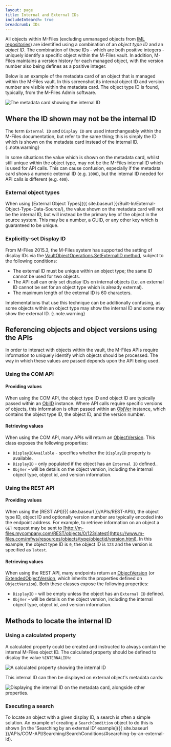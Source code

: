 ```yaml
---
layout: page
title: Internal and External IDs
includeInSearch: true
breadcrumb: IDs
---
```


All objects within M-Files (excluding unmanaged objects from [IML repositories](https://www.m-files.com/en/intelligent-metadata-layer-ecm)) are identified using a combination of an *object type ID* and an *object ID*.  The combination of these IDs - which are both positive integers - uniquely identify a specific object within the M-Files vault.  In addition, M-Files maintains a version history for each managed object, with the version number also being defines as a positive integer.

Below is an example of the metadata card of an object that is managed within the M-Files vault.  In this screenshot its internal object ID and version number are visible within the metadata card.  The object type ID is found, typically, from the M-Files Admin software.

![The metadata card showing the internal ID](metadata-card.png)

## Where the ID shown may not be the internal ID

The term `External ID` and `Display ID` are used interchangeably within the M-Files documentation, but refer to the same thing; this is simply the ID which is shown on the metadata card instead of the internal ID.
{:.note.warning}

In some situations the value which is shown on the metadata card, whilst still unique within the object type, may not be the M-Files internal ID which is used for API calls.  This can cause confusion, especially if the metadata card shows a numeric external ID (e.g. `1000`), but the internal ID needed for API calls is different (e.g. `400`).

### External object types

When using [External Object Types]({{ site.baseurl }}/Built-In/External-Object-Type-Data-Source/), the value shown on the metadata card will not be the internal ID, but will instead be the primary key of the object in the source system.  This may be a number, a GUID, or any other key which is guaranteed to be unique.

### Explicitly-set Display ID

From M-Files 2015.3, the M-Files system has supported the setting of display IDs via the [VaultObjectOperations.SetExternalID method](https://www.m-files.com/api/documentation/latest/index.html#MFilesAPI~VaultObjectOperations~SetExternalID.html), subject to the following conditions:

* The external ID must be unique within an object type; the same ID cannot be used for two objects.
* The API call can only set display IDs on internal objects (i.e. an external ID cannot be set for an object type which is already external).
* The maximum length of the external ID is 60 characters.

Implementations that use this technique can be additionally confusing, as some objects within an object type may show the internal ID and some may show the external ID.
{:.note.warning}

## Referencing objects and object versions using the APIs

In order to interact with objects within the vault, the M-Files APIs require information to uniquely identify which objects should be processed.  The way in which these values are passed depends upon the API being used.

### Using the COM API

#### Providing values

When using the COM API, the object type ID and object ID are typically passed within an [ObjID](https://www.m-files.com/api/documentation/latest/index.html#MFilesAPI~ObjID.html) instance.  Where API calls require specific versions of objects, this information is often passed within an [ObjVer](https://www.m-files.com/api/documentation/latest/index.html#MFilesAPI~ObjVer.html) instance, which contains the object type ID, the object ID, and the version number.

#### Retrieving values

When using the COM API, many APIs will return an [ObjectVersion](https://www.m-files.com/api/documentation/latest/index.html#MFilesAPI~ObjectVersion.html).  This class exposes the following properties:

* `DisplayIDAvailable` - specifies whether the `DisplayID` property is available.
* `DisplayID` - only populated if the object has an `External ID` defined..
* `ObjVer` - will be details on the object version, including the internal object type, object id, and version information.

### Using the REST API

#### Providing values

When using the [REST API]({{ site.baseurl }}/APIs/REST-API/), the object type ID, object ID and optionally version number are typically encoded into the endpoint address.  For example, to retrieve information on an object a `GET` request may be sent to [http://m-files.mycompany.com/REST/objects/0/123/latest](https://www.m-files.com/mfws/resources/objects/type/objectid/version.html).  In this example, the object type ID is `0`, the object ID is `123` and the version is specified as `latest`.

#### Retrieving values

When using the REST API, many endpoints return an [ObjectVersion](https://www.m-files.com/mfws/structs/extendedobjectversion.html) (or [ExtendedObjectVersion](https://www.m-files.com/mfws/structs/extendedobjectversion.html), which inherits the properties defined on `ObjectVersion`).  Both these classes expose the following properties:

* `DisplayID` - will be empty unless the object has an `External ID` defined.
* `ObjVer` - will be details on the object version, including the internal object type, object id, and version information.

## Methods to locate the internal ID

### Using a calculated property

A calculated property could be created and instructed to always contain the internal M-Files object ID.  The calculated property should be defined to display the value `%INTERNALID%`:

![A calculated property showing the internal ID](internal-property.png)

This internal ID can then be displayed on external object's metadata cards:

![Displaying the internal ID on the metadata card, alongside other properties.](metadata-card-with-internal-id-property.png)

### Executing a search

To locate an object with a given display ID, a search is often a simple solution.  An example of creating a `SearchCondition` object to do this is shown [in the 'Searching by an external ID' example]({{ site.baseurl }}/APIs/COM-API/Searching/SearchConditions/#searching-by-an-external-id).

